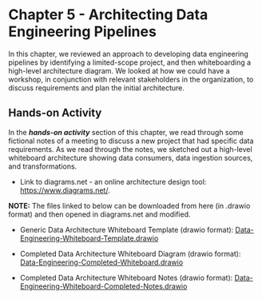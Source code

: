 # Chapter 5 - Architecting Data Engineering Pipelines

In this chapter, we reviewed an approach to developing data engineering pipelines by
identifying a limited-scope project, and then whiteboarding a high-level architecture
diagram. We looked at how we could have a workshop, in conjunction with relevant
stakeholders in the organization, to discuss requirements and plan the initial architecture.

## Hands-on Activity
In the ***hands-on activity*** section of this chapter, we read through some fictional notes of a meeting to discuss a new project that had specific data requirements. As we read through the notes, we sketched out a high-level whiteboard architecture showing data consumers, data ingestion sources, and transformations. 

- Link to diagrams.net - an online architecture design tool: https://www.diagrams.net/.  

**NOTE:** The files linked to below can be downloaded from here (in .drawio format) and then opened in diagrams.net and modified. 

- Generic Data Architecture Whiteboard Template (drawio format): [Data-Engineering-Whiteboard-Template.drawio](Data-Engineering-Whiteboard-Template.drawio)

- Completed Data Architecture Whiteboard Diagram (drawio format): [Data-Engineering-Completed-Whiteboard.drawio](Data-Engineering-Completed-Whiteboard.drawio)

- Completed Data Architecture Whiteboard Notes (drawio format): [Data-Engineering-Whiteboard-Completed-Notes.drawio](Data-Engineering-Whiteboard-Completed-Notes.drawio)



